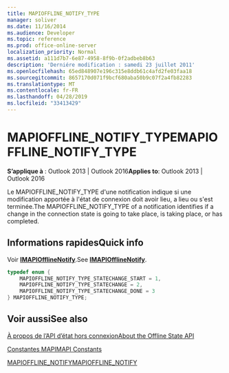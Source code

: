 ```yaml
---
title: MAPIOFFLINE_NOTIFY_TYPE
manager: soliver
ms.date: 11/16/2014
ms.audience: Developer
ms.topic: reference
ms.prod: office-online-server
localization_priority: Normal
ms.assetid: a111d7b7-6e87-4958-8f9b-0f2adbeb8b63
description: 'Derniére modification : samedi 23 juillet 2011'
ms.openlocfilehash: 65ed848907e196c315e8ddb61c4afd2fe03faa18
ms.sourcegitcommit: 8657170d071f9bcf680aba50b9c07f2a4fb82283
ms.translationtype: MT
ms.contentlocale: fr-FR
ms.lasthandoff: 04/28/2019
ms.locfileid: "33413429"
---
```

# <a name="mapiofflinenotifytype"></a><span data-ttu-id="84c38-103">MAPIOFFLINE_NOTIFY_TYPE</span><span class="sxs-lookup"><span data-stu-id="84c38-103">MAPIOFFLINE_NOTIFY_TYPE</span></span>

  
  
<span data-ttu-id="84c38-104">**S’applique à** : Outlook 2013 | Outlook 2016</span><span class="sxs-lookup"><span data-stu-id="84c38-104">**Applies to**: Outlook 2013 | Outlook 2016</span></span> 
  
<span data-ttu-id="84c38-105">Le MAPIOFFLINE_NOTIFY_TYPE d'une notification indique si une modification apportée à l'état de connexion doit avoir lieu, a lieu ou s'est terminée.</span><span class="sxs-lookup"><span data-stu-id="84c38-105">The MAPIOFFLINE_NOTIFY_TYPE of a notification identifies if a change in the connection state is going to take place, is taking place, or has completed.</span></span> 
  
## <a name="quick-info"></a><span data-ttu-id="84c38-106">Informations rapides</span><span class="sxs-lookup"><span data-stu-id="84c38-106">Quick info</span></span>

<span data-ttu-id="84c38-107">Voir **[IMAPIOfflineNotify](imapiofflinenotifyiunknown.md)**.</span><span class="sxs-lookup"><span data-stu-id="84c38-107">See **[IMAPIOfflineNotify](imapiofflinenotifyiunknown.md)**.</span></span> 
  
```cpp
typedef enum { 
    MAPIOFFLINE_NOTIFY_TYPE_STATECHANGE_START = 1,  
    MAPIOFFLINE_NOTIFY_TYPE_STATECHANGE = 2,  
    MAPIOFFLINE_NOTIFY_TYPE_STATECHANGE_DONE = 3  
} MAPIOFFLINE_NOTIFY_TYPE;
```

## <a name="see-also"></a><span data-ttu-id="84c38-108">Voir aussi</span><span class="sxs-lookup"><span data-stu-id="84c38-108">See also</span></span>



[<span data-ttu-id="84c38-109">À propos de l’API d’état hors connexion</span><span class="sxs-lookup"><span data-stu-id="84c38-109">About the Offline State API</span></span>](about-the-offline-state-api.md)
  
[<span data-ttu-id="84c38-110">Constantes MAPI</span><span class="sxs-lookup"><span data-stu-id="84c38-110">MAPI Constants</span></span>](mapi-constants.md)
  
[<span data-ttu-id="84c38-111">MAPIOFFLINE_NOTIFY</span><span class="sxs-lookup"><span data-stu-id="84c38-111">MAPIOFFLINE_NOTIFY</span></span>](mapioffline_notify.md)

